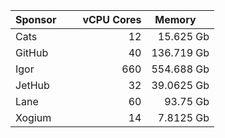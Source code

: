 |Sponsor &nbsp;&nbsp;&nbsp;&nbsp;&nbsp;| vCPU Cores |Memory&nbsp;&nbsp;&nbsp;&nbsp;&nbsp;|
|--|--:|--:|
|Cats|12|15.625 Gb|
|GitHub|40|136.719 Gb|
|Igor|660|554.688 Gb|
|JetHub|32|39.0625 Gb|
|Lane|60|93.75 Gb|
|Xogium|14|7.8125 Gb|
